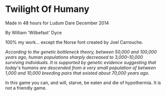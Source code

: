 Twilight Of Humany
===============

Made in 48 hours for Ludum Dare December 2014

By William 'Wilbefast' Dyce

100% my work... except the Norse font created by Joel Carrouche.

*According to the genetic bottleneck theory, between 50,000 and 100,000 years ago, human populations sharply decreased to 3,000–10,000 surviving individuals. It is supported by genetic evidence suggesting that today's humans are descended from a very small population of between 1,000 and 10,000 breeding pairs that existed about 70,000 years ago.*

In this game you can, and will, starve, be eaten and die of hypothermia. 
It is not a friendly game.
